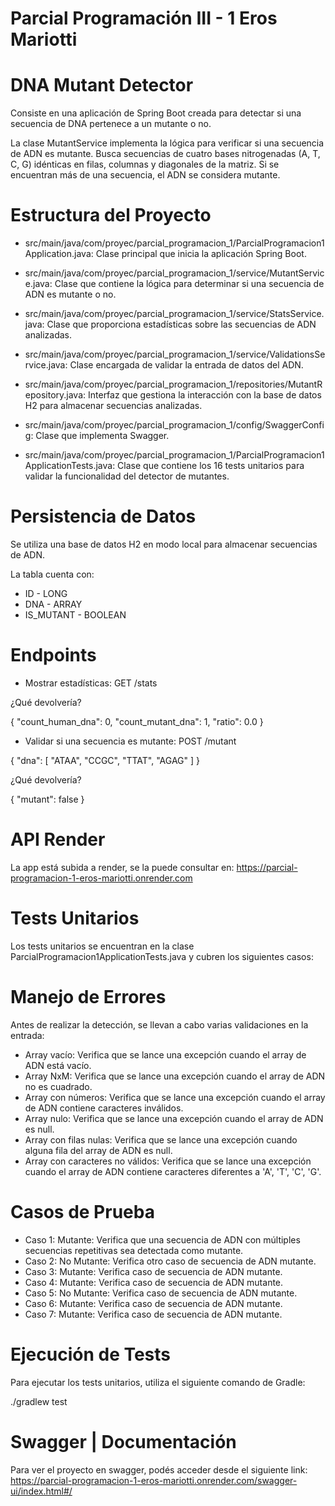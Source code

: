# Parcial Programación III - 1 Eros Mariotti

# DNA Mutant Detector

Consiste en una aplicación de Spring Boot creada para detectar si una secuencia de DNA pertenece a un mutante o no.

La clase MutantService implementa la lógica para verificar si una secuencia de ADN es mutante. Busca secuencias de cuatro bases nitrogenadas (A, T, C, G) idénticas en filas, columnas y diagonales de la matriz. Si se encuentran más de una secuencia, el ADN se considera mutante.

# Estructura del Proyecto

- src/main/java/com/proyec/parcial_programacion_1/ParcialProgramacion1Application.java: Clase principal que inicia la aplicación Spring Boot.
  
- src/main/java/com/proyec/parcial_programacion_1/service/MutantService.java: Clase que contiene la lógica para determinar si una secuencia de ADN es mutante o no.
  
- src/main/java/com/proyec/parcial_programacion_1/service/StatsService.java: Clase que proporciona estadísticas sobre las secuencias de ADN analizadas.
  
- src/main/java/com/proyec/parcial_programacion_1/service/ValidationsService.java: Clase encargada de validar la entrada de datos del ADN.
  
- src/main/java/com/proyec/parcial_programacion_1/repositories/MutantRepository.java: Interfaz que gestiona la interacción con la base de datos H2 para almacenar secuencias analizadas.
  
- src/main/java/com/proyec/parcial_programacion_1/config/SwaggerConfig: Clase que implementa Swagger.
  
- src/main/java/com/proyec/parcial_programacion_1/ParcialProgramacion1ApplicationTests.java: Clase que contiene los 16 tests unitarios para validar la funcionalidad del detector de mutantes.

# Persistencia de Datos

Se utiliza una base de datos H2 en modo local para almacenar secuencias de ADN.

La tabla cuenta con:
- ID - LONG
- DNA - ARRAY
- IS_MUTANT - BOOLEAN

# Endpoints 

- Mostrar estadísticas: GET /stats

¿Qué devolvería?

{
    "count_human_dna": 0,
    "count_mutant_dna": 1,
    "ratio": 0.0
}

- Validar si una secuencia es mutante: POST /mutant

{
    "dna": [
        "ATAA", 
        "CCGC", 
        "TTAT", 
        "AGAG" ]
}

¿Qué devolvería?

{
    "mutant": false
}

# API Render

La app está subida a render, se la puede consultar en: https://parcial-programacion-1-eros-mariotti.onrender.com

# Tests Unitarios
Los tests unitarios se encuentran en la clase ParcialProgramacion1ApplicationTests.java y cubren los siguientes casos:

# Manejo de Errores
Antes de realizar la detección, se llevan a cabo varias validaciones en la entrada:

- Array vacío: Verifica que se lance una excepción cuando el array de ADN está vacío.
- Array NxM: Verifica que se lance una excepción cuando el array de ADN no es cuadrado.
- Array con números: Verifica que se lance una excepción cuando el array de ADN contiene caracteres inválidos.
- Array nulo: Verifica que se lance una excepción cuando el array de ADN es null.
- Array con filas nulas: Verifica que se lance una excepción cuando alguna fila del array de ADN es null.
- Array con caracteres no válidos: Verifica que se lance una excepción cuando el array de ADN contiene caracteres diferentes a 'A', 'T', 'C', 'G'.

# Casos de Prueba
- Caso 1: Mutante: Verifica que una secuencia de ADN con múltiples secuencias repetitivas sea detectada como mutante.
- Caso 2: No Mutante: Verifica otro caso de secuencia de ADN mutante.
- Caso 3: Mutante: Verifica caso de secuencia de ADN mutante.
- Caso 4: Mutante: Verifica caso de secuencia de ADN mutante.
- Caso 5: No Mutante: Verifica caso de secuencia de ADN mutante.
- Caso 6: Mutante: Verifica caso de secuencia de ADN mutante.
- Caso 7: Mutante: Verifica caso de secuencia de ADN mutante.

# Ejecución de Tests
Para ejecutar los tests unitarios, utiliza el siguiente comando de Gradle:

./gradlew test

# Swagger | Documentación

Para ver el proyecto en swagger, podés acceder desde el siguiente link: https://parcial-programacion-1-eros-mariotti.onrender.com/swagger-ui/index.html#/
